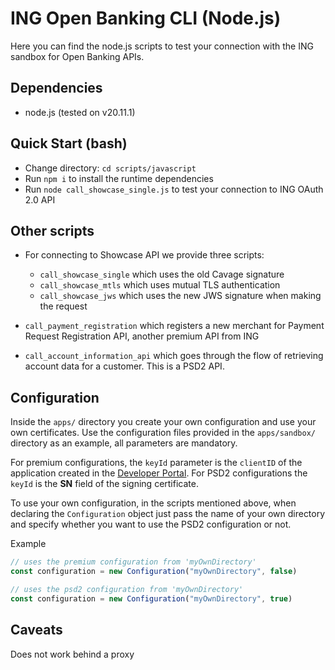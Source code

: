 # ING Open Banking CLI (Node.js)

Here you can find the node.js scripts to test your connection with the ING sandbox for Open Banking APIs.

## Dependencies

* node.js (tested on v20.11.1)

## Quick Start (bash)

* Change directory: `cd scripts/javascript`
* Run `npm i` to install the runtime dependencies
* Run `node call_showcase_single.js` to test your connection to ING OAuth 2.0 API

## Other scripts

* For connecting to Showcase API we provide three scripts:
  * `call_showcase_single` which uses the old Cavage signature
  * `call_showcase_mtls` which uses mutual TLS authentication
  * `call_showcase_jws` which uses the new JWS signature when making the request

* `call_payment_registration` which registers a new merchant for Payment Request Registration API, another premium API from ING

* `call_account_information_api` which goes through the flow of retrieving account data for a customer. This is a PSD2 API.

## Configuration

Inside the `apps/` directory you create your own configuration and use your own certificates.
Use the configuration files provided in the `apps/sandbox/` directory as an example, all parameters are mandatory.

For premium configurations, the `keyId` parameter is the `clientID` of the application created in the
[Developer Portal](https://developer.ing.com). For PSD2 configurations the `keyId` is the **SN** field
of the signing certificate.

To use your own configuration, in the scripts mentioned above, when declaring the
`Configuration` object just pass the name of your own directory and specify whether you
want to use the PSD2 configuration or not.

Example

```javascript
// uses the premium configuration from 'myOwnDirectory'
const configuration = new Configuration("myOwnDirectory", false)

// uses the psd2 configuration from 'myOwnDirectory'
const configuration = new Configuration("myOwnDirectory", true)
```

## Caveats

Does not work behind a proxy
